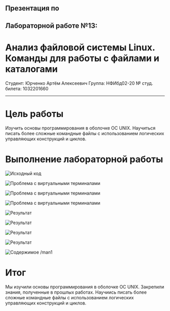 ## Презентация по
## Лабораторной работе №13:
# Анализ файловой системы Linux. Команды для работы с файлами и каталогами


Студент: Юрченко Артём Алексеевич
Группа: НФИбд02-20
№ студ. билета: 1032201660

---

# Цель работы

Изучить основы программирования в оболочке ОС UNIX. Научиться писать более сложные командные файлы с использованием логических управляющих конструкций и циклов.

# Выполнение лабораторной работы

  ![Исходный код](https://sun9-61.userapi.com/impg/-ubcbZvSgD2SGompWrjPmHUIFObxNxhyxZ8SSw/vP0aepn1MpY.jpg?size=934x682&quality=96&sign=b2e84c38e9e445e2ad1b3f036175e66a&type=album)

  ![Проблема с виртуальными терминалами](https://sun9-64.userapi.com/impg/2GvnFoKq2CZ8dc7brKwIxshEVU2xIsC6XiQOUQ/WNFhvPF_JzI.jpg?size=964x740&quality=96&sign=be14d563777b78550cee74a45b8f7cf8&type=album)

  ![Проблема с виртуальными терминалами](https://sun9-17.userapi.com/impg/vMezgYYhL5EfhJK1ps1EN95EJhMfK-tTOw31Tg/Xj-MH_3QqKk.jpg?size=764x484&quality=96&sign=e635fd448440bda2b9b4fb22d52f8eca&type=album)

  ![Проблема с виртуальными терминалами](https://sun9-52.userapi.com/impg/jffQ-I8GPF6hqw82t-mm2nYpjT13CV5jP9L99A/pPVbmbPKccs.jpg?size=723x485&quality=96&sign=a7368e2ff24a867b9a2ddc4df2cfbd68&type=album)

  ![Результат](https://sun9-44.userapi.com/impg/NwULX60X21sLJCOG5WXS8qG754qzyVPglUKgdA/Oae14AzmwwQ.jpg?size=857x322&quality=96&sign=2768235662c5c072fa058ac8b6a45962&type=album)

  ![Результат](https://sun9-42.userapi.com/impg/SAH-0Q1aR1fE26XiOslOQRKkF0lrMxWfFPdDpw/vWDit9Yllcw.jpg?size=318x123&quality=96&sign=01fdd24ca6d65cbd73befc13045a7a9b&type=album)

  ![Результат](https://sun9-72.userapi.com/impg/EMPHYAQ_oBCJpeaLWqlf1QhuklbueFa9oNk7Lw/F3BUAizmNYE.jpg?size=352x88&quality=96&sign=d7c8ec87da875e4c0fc1fa0a68f430a7&type=album)

  ![Результат](https://sun9-20.userapi.com/impg/fpUbxJjI8c45u9RcOGDh3fSc_1CVtelj8sytoA/o-sJpRqT0ME.jpg?size=846x358&quality=96&sign=0c17fb051d01ec6b254a4e17241a22f8&type=album)

  ![Содержимое /man1](https://sun9-19.userapi.com/impg/NNTny2vDhEJPiVuzG5DdSwfmMZQGcOoNXBNEZw/JVcgsCg8fDo.jpg?size=356x199&quality=96&sign=e15351f8ed5810efdea3d921ab562f68&type=album)


# Итог

Мы изучили основы программирования в оболочке ОС UNIX. Закрепили знания, полученные в прошлых работах. Научиись писать более сложные командные файлы с использованием логических управляющих конструкций и циклов.